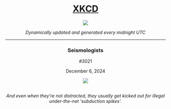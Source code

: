 
<h1 align="center"><a href="https://xkcd.com">XKCD</a></h1>
<div align="center">
    <img src="https://img.shields.io/github/last-commit/ShashashankThakur/XKCD?label=last%20updated" />
</div>

<p align="center"><i>Dynamically updated and generated every midnight UTC</i></p>
<hr>
<div align="center">
    <h3><strong>Seismologists</strong></h3>
    <p>#3021</p>
    <p>December 6, 2024</p>
    <img src="https://imgs.xkcd.com/comics/seismologists.png">
    <br></br>
    <p><i>And even when they're not distracted, they usually get kicked out for illegal under-the-net 'subduction spikes'.</i></p>
</div>
